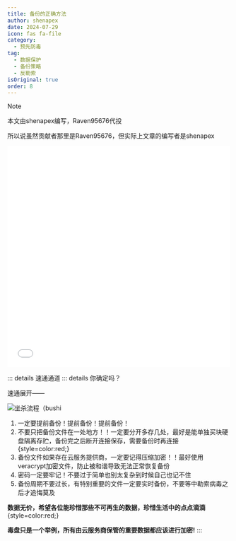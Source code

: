 ```yaml
---
title: 备份的正确方法
author: shenapex
date: 2024-07-29
icon: fas fa-file
category:
  - 预先防毒
tag:
  - 数据保护
  - 备份策略
  - 反勒索
isOriginal: true
order: 8
---
```


> [!note]
> 本文由shenapex编写，Raven95676代投
>
> 所以说虽然贡献者那里是Raven95676，但实际上文章的编写者是shenapex

<iframe src="/correct_backup_is_important.html"
        width="100%" height="500" frameborder="0">
</iframe>

::: details 速通通道
::: details 你确定吗？

速通展开——

![坐杀流程（bushi](https://pic.imgdb.cn/item/66b70d0fd9c307b7e98d60a5.jpg)

1. 一定要提前备份！提前备份！提前备份！
2. 不要只把备份文件在一处地方！！一定要分开多存几处，最好是能单独买块硬盘隔离存贮，备份完之后断开连接保存，需要备份时再连接{style=color:red;}
3. 备份文件如果存在云服务提供商，一定要记得压缩加密！！最好使用veracrypt加密文件，防止被和谐导致无法正常恢复备份
4. 密码一定要牢记！不要过于简单也别太复杂到时候自己也记不住
5. 备份周期不要过长，有特别重要的文件一定要实时备份，不要等中勒索病毒之后才追悔莫及

**数据无价，希望各位能珍惜那些不可再生的数据，珍惜生活中的点点滴滴**{style=color:red;}

**毒盘只是一个举例，所有由云服务商保管的重要数据都应该进行加密!**
:::
